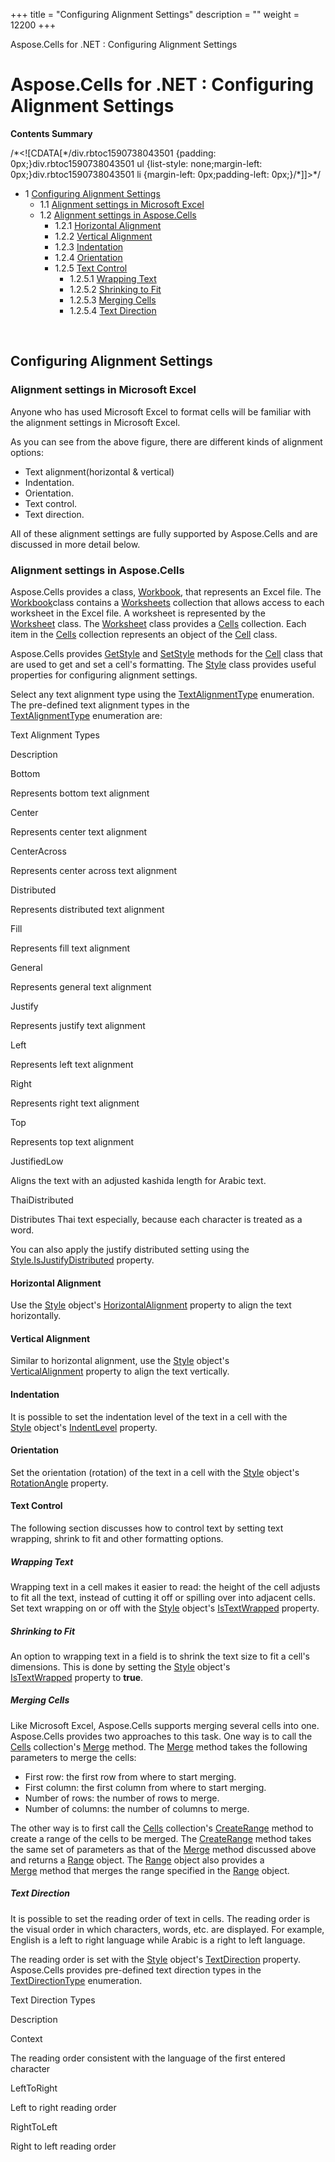 +++
title = "Configuring Alignment Settings" 
description = "" 
weight = 12200 
+++

Aspose.Cells for .NET : Configuring Alignment Settings  

# Aspose.Cells for .NET : Configuring Alignment Settings


**Contents Summary**

/\*<!\[CDATA\[\*/div.rbtoc1590738043501 {padding: 0px;}div.rbtoc1590738043501 ul {list-style: none;margin-left: 0px;}div.rbtoc1590738043501 li {margin-left: 0px;padding-left: 0px;}/\*\]\]>\*/

*   1 [Configuring Alignment Settings](#ConfiguringAlignmentSettings-ConfiguringAlignmentSettings)
    *   1.1 [Alignment settings in Microsoft Excel](#ConfiguringAlignmentSettings-AlignmentsettingsinMicrosoftExcel)
    *   1.2 [Alignment settings in Aspose.Cells](#ConfiguringAlignmentSettings-AlignmentsettingsinAspose.Cells)
        *   1.2.1 [Horizontal Alignment](#ConfiguringAlignmentSettings-HorizontalAlignment)
        *   1.2.2 [Vertical Alignment](#ConfiguringAlignmentSettings-VerticalAlignment)
        *   1.2.3 [Indentation](#ConfiguringAlignmentSettings-Indentation)
        *   1.2.4 [Orientation](#ConfiguringAlignmentSettings-Orientation)
        *   1.2.5 [Text Control](#ConfiguringAlignmentSettings-TextControl)
            *   1.2.5.1 [Wrapping Text](#ConfiguringAlignmentSettings-WrappingText)
            *   1.2.5.2 [Shrinking to Fit](#ConfiguringAlignmentSettings-ShrinkingtoFit)
            *   1.2.5.3 [Merging Cells](#ConfiguringAlignmentSettings-MergingCells)
            *   1.2.5.4 [Text Direction](#ConfiguringAlignmentSettings-TextDirection)

 

## Configuring Alignment Settings

### Alignment settings in Microsoft Excel

Anyone who has used Microsoft Excel to format cells will be familiar with the alignment settings in Microsoft Excel.

As you can see from the above figure, there are different kinds of alignment options:

*   Text alignment(horizontal & vertical)
*   Indentation.
*   Orientation.
*   Text control.
*   Text direction.

All of these alignment settings are fully supported by Aspose.Cells and are discussed in more detail below.

### Alignment settings in Aspose.Cells

Aspose.Cells provides a class, [Workbook](https://apireference.aspose.com/net/cells/aspose.cells/workbook), that represents an Excel file. The [Workbook](https://apireference.aspose.com/net/cells/aspose.cells/workbook)class contains a [Worksheets](https://apireference.aspose.com/net/cells/aspose.cells/workbook/properties/worksheets) collection that allows access to each worksheet in the Excel file. A worksheet is represented by the [Worksheet](https://apireference.aspose.com/net/cells/aspose.cells/worksheet) class. The [Worksheet](https://apireference.aspose.com/net/cells/aspose.cells/worksheet) class provides a [Cells](https://apireference.aspose.com/net/cells/aspose.cells/worksheet/properties/cells) collection. Each item in the [Cells](https://apireference.aspose.com/net/cells/aspose.cells/worksheet/properties/cells) collection represents an object of the [Cell](https://apireference.aspose.com/net/cells/aspose.cells/cell) class.

Aspose.Cells provides [GetStyle](https://apireference.aspose.com/net/cells/aspose.cells/cell/methods/getstyle) and [SetStyle](https://apireference.aspose.com/net/cells/aspose.cells/cell/methods/setstyle) methods for the [Cell](https://apireference.aspose.com/net/cells/aspose.cells/cell) class that are used to get and set a cell's formatting. The [Style](https://apireference.aspose.com/net/cells/aspose.cells/style) class provides useful properties for configuring alignment settings.

Select any text alignment type using the [TextAlignmentType](https://apireference.aspose.com/net/cells/aspose.cells/textalignmenttype) enumeration. The pre-defined text alignment types in the [TextAlignmentType](https://apireference.aspose.com/net/cells/aspose.cells/textalignmenttype) enumeration are:

Text Alignment Types

Description

Bottom

Represents bottom text alignment

Center

Represents center text alignment

CenterAcross

Represents center across text alignment

Distributed

Represents distributed text alignment

Fill

Represents fill text alignment

General

Represents general text alignment

Justify

Represents justify text alignment

Left

Represents left text alignment

Right

Represents right text alignment

Top

Represents top text alignment

JustifiedLow

Aligns the text with an adjusted kashida length for Arabic text.

ThaiDistributed

Distributes Thai text especially, because each character is treated as a word.

You can also apply the justify distributed setting using the [Style.IsJustifyDistributed](https://apireference.aspose.com/net/cells/aspose.cells/style/properties/isjustifydistributed) property.

#### Horizontal Alignment

Use the [Style](https://apireference.aspose.com/net/cells/aspose.cells/style) object's [HorizontalAlignment](https://apireference.aspose.com/net/cells/aspose.cells/style/properties/horizontalalignment) property to align the text horizontally.

#### Vertical Alignment

Similar to horizontal alignment, use the [Style](https://apireference.aspose.com/net/cells/aspose.cells/style) object's [VerticalAlignment](https://apireference.aspose.com/net/cells/aspose.cells/style/properties/verticalalignment) property to align the text vertically.

#### Indentation

It is possible to set the indentation level of the text in a cell with the [Style](https://apireference.aspose.com/net/cells/aspose.cells/style) object's [IndentLevel](https://apireference.aspose.com/net/cells/aspose.cells/style/properties/indentlevel) property.

#### Orientation

Set the orientation (rotation) of the text in a cell with the [Style](https://apireference.aspose.com/net/cells/aspose.cells/style) object's [RotationAngle](https://apireference.aspose.com/net/cells/aspose.cells/style/properties/rotationangle) property.

#### Text Control

The following section discusses how to control text by setting text wrapping, shrink to fit and other formatting options.

##### Wrapping Text

Wrapping text in a cell makes it easier to read: the height of the cell adjusts to fit all the text, instead of cutting it off or spilling over into adjacent cells. Set text wrapping on or off with the [Style](https://apireference.aspose.com/net/cells/aspose.cells/style) object's [IsTextWrapped](https://apireference.aspose.com/net/cells/aspose.cells/style/properties/istextwrapped) property.

##### Shrinking to Fit

An option to wrapping text in a field is to shrink the text size to fit a cell's dimensions. This is done by setting the [Style](https://apireference.aspose.com/net/cells/aspose.cells/style) object's [IsTextWrapped](https://apireference.aspose.com/net/cells/aspose.cells/style/properties/istextwrapped) property to **true**.

##### Merging Cells

Like Microsoft Excel, Aspose.Cells supports merging several cells into one. Aspose.Cells provides two approaches to this task. One way is to call the [Cells](https://apireference.aspose.com/net/cells/aspose.cells/worksheet/properties/cells) collection's [Merge](https://apireference.aspose.com/net/cells/aspose.cells/cells/methods/merge/index) method. The [Merge](https://apireference.aspose.com/net/cells/aspose.cells/cells/methods/merge/index) method takes the following parameters to merge the cells:

*   First row: the first row from where to start merging.
*   First column: the first column from where to start merging.
*   Number of rows: the number of rows to merge.
*   Number of columns: the number of columns to merge.

  
The other way is to first call the [Cells](https://apireference.aspose.com/net/cells/aspose.cells/worksheet/properties/cells) collection's [CreateRange](https://apireference.aspose.com/net/cells/aspose.cells/cells/methods/createrange/index) method to create a range of the cells to be merged. The [CreateRange](https://apireference.aspose.com/net/cells/aspose.cells/cells/methods/createrange/index) method takes the same set of parameters as that of the [Merge](https://apireference.aspose.com/net/cells/aspose.cells/cells/methods/merge/index) method discussed above and returns a [Range](https://apireference.aspose.com/net/cells/aspose.cells/range) object. The [Range](https://apireference.aspose.com/net/cells/aspose.cells/range) object also provides a [Merge](https://apireference.aspose.com/net/cells/aspose.cells/range/methods/merge) method that merges the range specified in the [Range](https://apireference.aspose.com/net/cells/aspose.cells/range) object.

##### Text Direction

It is possible to set the reading order of text in cells. The reading order is the visual order in which characters, words, etc. are displayed. For example, English is a left to right language while Arabic is a right to left language.

The reading order is set with the [Style](https://apireference.aspose.com/net/cells/aspose.cells/style) object's [TextDirection](https://apireference.aspose.com/net/cells/aspose.cells/style/properties/textdirection) property. Aspose.Cells provides pre-defined text direction types in the [TextDirectionType](https://apireference.aspose.com/net/cells/aspose.cells/textdirectiontype) enumeration.

Text Direction Types

Description

Context

The reading order consistent with the language of the first entered character

LeftToRight

Left to right reading order

RightToLeft

Right to left reading order

  
  

